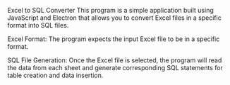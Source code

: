 Excel to SQL Converter
This program is a simple application built using JavaScript and Electron that allows you to convert Excel files in a specific format into SQL files. 

Excel Format: The program expects the input Excel file to be in a specific format.

SQL File Generation: Once the Excel file is selected, the program will read the data from each sheet and generate corresponding SQL statements for table creation and data insertion.

